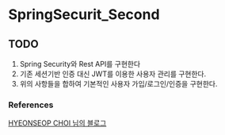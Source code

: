 # SpringSecurit_Second

## TODO
1. Spring Security와 Rest API를 구현한다
2. 기존 세션기반 인증 대신 JWT를 이용한 사용자 관리를 구현한다.
3. 위의 사항들을 합하여 기본적인 사용자 가입/로그인/인증을 구현한다.

### References
[HYEONSEOP CHOI 님의 블로그](https://sup2is.github.io/2020/03/05/spring-security-login-with-jwt.html)